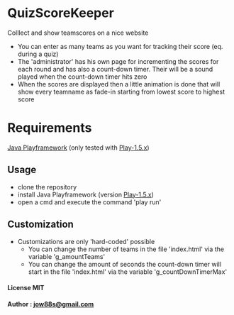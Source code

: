 # QuizScoreKeeper
Colllect and show teamscores on a nice website

- You can enter as many teams as you want for tracking their score (eq. during a quiz)
- The 'administrator' has his own page for incrementing the scores for each round and has also a count-down timer. Their will be a sound played when the count-down timer hits zero
- When the scores are displayed then a little animation is done that will show every teamname as fade-in starting from lowest score to highest score

# Requirements
[Java Playframework](https://www.playframework.com) (only tested with [Play-1.5.x](https://downloads.typesafe.com/play/1.5.2/play-1.5.2.zip))

## Usage
- clone the repository
- install Java Playframework (version [Play-1.5.x](https://downloads.typesafe.com/play/1.5.2/play-1.5.2.zip))
- open a cmd and execute the command 'play run'

## Customization
- Customizations are only 'hard-coded' possible
  - You can change the number of teams in the file 'index.html' via the variable 'g_amountTeams'
  - You can change the amount of seconds the count-down timer will start in the file 'index.html' via the variable 'g_countDownTimerMax'

#### License MIT

#### Author : jow88s@gmail.com

